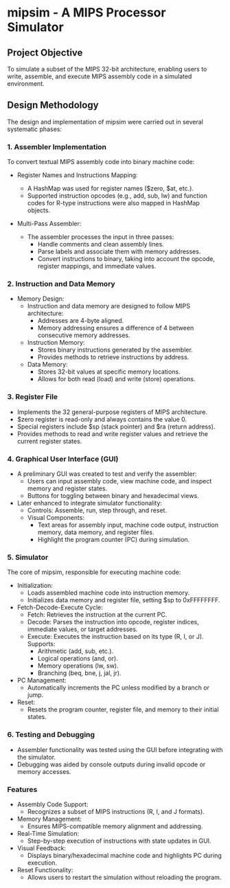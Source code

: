 # mipsim - A MIPS Processor Simulator

## Project Objective
To simulate a subset of the MIPS 32-bit architecture, enabling users to write, assemble, and execute MIPS assembly code in a simulated environment.

## Design Methodology
The design and implementation of mipsim were carried out in several systematic phases:

### 1. Assembler Implementation
To convert textual MIPS assembly code into binary machine code:

- Register Names and Instructions Mapping:
  - A HashMap was used for register names ($zero, $at, etc.).
  - Supported instruction opcodes (e.g., add, sub, lw) and function codes for R-type instructions were also mapped in HashMap objects.

- Multi-Pass Assembler:
  - The assembler processes the input in three passes:
    - Handle comments and clean assembly lines.
    - Parse labels and associate them with memory addresses.
    - Convert instructions to binary, taking into account the opcode, register mappings, and immediate values.

### 2. Instruction and Data Memory
- Memory Design:
  - Instruction and data memory are designed to follow MIPS architecture:
    - Addresses are 4-byte aligned.
    - Memory addressing ensures a difference of 4 between consecutive memory addresses.
  - Instruction Memory:
    - Stores binary instructions generated by the assembler.
    - Provides methods to retrieve instructions by address.
  - Data Memory:
    - Stores 32-bit values at specific memory locations.
    - Allows for both read (load) and write (store) operations.
   
### 3. Register File
- Implements the 32 general-purpose registers of MIPS architecture.
- $zero register is read-only and always contains the value 0.
- Special registers include $sp (stack pointer) and $ra (return address).
- Provides methods to read and write register values and retrieve the current register states.

### 4. Graphical User Interface (GUI)
- A preliminary GUI was created to test and verify the assembler:
  - Users can input assembly code, view machine code, and inspect memory and register states.
  - Buttons for toggling between binary and hexadecimal views.
- Later enhanced to integrate simulator functionality:
  - Controls: Assemble, run, step through, and reset.
  - Visual Components:
    - Text areas for assembly input, machine code output, instruction memory, data memory, and register files.
    - Highlight the program counter (PC) during simulation.

### 5. Simulator
The core of mipsim, responsible for executing machine code:

- Initialization:
  - Loads assembled machine code into instruction memory.
  - Initializes data memory and register file, setting $sp to 0xFFFFFFFF.
- Fetch-Decode-Execute Cycle:
  - Fetch: Retrieves the instruction at the current PC.
  - Decode: Parses the instruction into opcode, register indices, immediate values, or target addresses.
  - Execute: Executes the instruction based on its type (R, I, or J). Supports:
    - Arithmetic (add, sub, etc.).
    - Logical operations (and, or).
    - Memory operations (lw, sw).
    - Branching (beq, bne, j, jal, jr).
- PC Management:
  - Automatically increments the PC unless modified by a branch or jump.
- Reset:
  - Resets the program counter, register file, and memory to their initial states.

### 6. Testing and Debugging
- Assembler functionality was tested using the GUI before integrating with the simulator.
- Debugging was aided by console outputs during invalid opcode or memory accesses.

### Features
- Assembly Code Support:
  - Recognizes a subset of MIPS instructions (R, I, and J formats).
- Memory Management:
  - Ensures MIPS-compatible memory alignment and addressing.
- Real-Time Simulation:
  - Step-by-step execution of instructions with state updates in GUI.
- Visual Feedback:
  - Displays binary/hexadecimal machine code and highlights PC during execution.
- Reset Functionality:
  - Allows users to restart the simulation without reloading the program.

